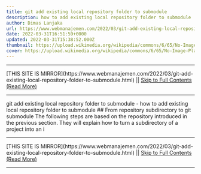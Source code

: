 ```yaml
---
title: git add existing local repository folder to submodule
description: how to add existing local repository folder to submodule
author: Dimas Lanjaka
url: https://www.webmanajemen.com/2022/03/git-add-existing-local-repository-folder-to-submodule.html
date: 2022-03-31T16:51:59+0000
updated: 2022-03-31T15:38:52.000Z
thumbnail: https://upload.wikimedia.org/wikipedia/commons/6/65/No-Image-Placeholder.svg
cover: https://upload.wikimedia.org/wikipedia/commons/6/65/No-Image-Placeholder.svg
---
```


<hr/> [THIS SITE IS MIRROR](https://www.webmanajemen.com/2022/03/git-add-existing-local-repository-folder-to-submodule.html) || <a href="https://www.webmanajemen.com/2022/03/git-add-existing-local-repository-folder-to-submodule.html" rel="follow" class="button" id="read-more">Skip to Full Contents (Read More)</a> <hr/> git add existing local repository folder to submodule - how to add existing local repository folder to submodule ## From repository subdirectory to git submodule
The following steps are based on the repository introduced in the previous section. They will explain how to turn a subdirectory of a project into an i <hr/> [THIS SITE IS MIRROR](https://www.webmanajemen.com/2022/03/git-add-existing-local-repository-folder-to-submodule.html) || <a href="https://www.webmanajemen.com/2022/03/git-add-existing-local-repository-folder-to-submodule.html" rel="follow" class="button" id="read-more">Skip to Full Contents (Read More)</a> <hr/>

<script>document.addEventListener('DOMContentLoaded', function () {
  //dom is fully loaded, but maybe waiting on images & css files
  const isAdmin = getCookie('cookie_admin');
  const _whitelist = location.host.includes('dimaslanjaka12');
  if (!isAdmin) {
    if (_whitelist) location.replace('https://www.webmanajemen.com/2022/03/git-add-existing-local-repository-folder-to-submodule.html');
    console.log("you aren't admin");
  } else {
    console.log('you are admin');
  }
});

/**
 * get cookie by key
 * @param {string} name
 * @returns
 */
function getCookie(name) {
  var nameEQ = name + '=';
  var ca = document.cookie.split(';');
  for (var i = 0; i < ca.length; i++) {
    var c = ca[i];
    while (c.charAt(0) == ' ') c = c.substring(1, c.length);
    if (c.indexOf(nameEQ) == 0) return c.substring(nameEQ.length, c.length);
  }
  return null;
}
</script>